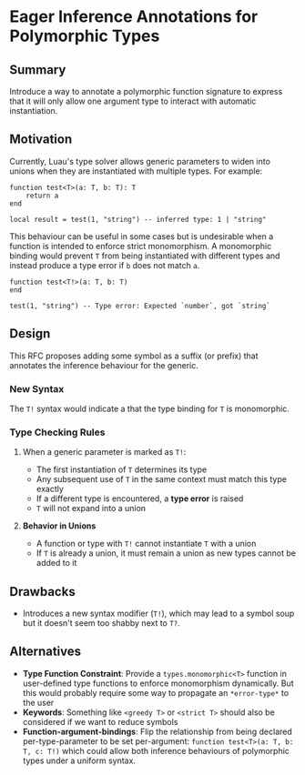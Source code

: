 # Eager Inference Annotations for Polymorphic Types

## Summary  

Introduce a way to annotate a polymorphic function signature to express that it will only allow one argument type to interact with automatic instantiation.

## Motivation  

Currently, Luau's type solver allows generic parameters to widen into unions when they are instantiated with multiple types. For example:  

```luau
function test<T>(a: T, b: T): T
    return a
end

local result = test(1, "string") -- inferred type: 1 | "string"
```

This behaviour can be useful in some cases but is undesirable when a function is intended to enforce strict monomorphism. A monomorphic binding would prevent `T` from being instantiated with different types and instead produce a type error if `b` does not match `a`.  

```luau
function test<T!>(a: T, b: T)
end

test(1, "string") -- Type error: Expected `number`, got `string`
```

## Design  

This RFC proposes adding some symbol as a suffix (or prefix) that annotates the inference behaviour for the generic.

### New Syntax  

The `T!` syntax would indicate a that the type binding for `T` is monomorphic.

### Type Checking Rules  

1. When a generic parameter is marked as `T!`:
   - The first instantiation of `T` determines its type
   - Any subsequent use of `T` in the same context must match this type exactly
   - If a different type is encountered, a **type error** is raised
   - `T` will not expand into a union

2. **Behavior in Unions**  
   - A function or type with `T!` cannot instantiate `T` with a union
   - If `T` is already a union, it must remain a union as new types cannot be added to it

## Drawbacks  

- Introduces a new syntax modifier (`T!`), which may lead to a symbol soup but it doesn't seem too shabby next to `T?`.

## Alternatives  

- **Type Function Constraint**: Provide a `types.monomorphic<T>` function in user-defined type functions to enforce monomorphism dynamically. But this would probably require some way to propagate an `*error-type*` to the user
- **Keywords**: Something like `<greedy T>` or `<strict T>` should also be considered if we want to reduce symbols
- **Function-argument-bindings**: Flip the relationship from being declared per-type-parameter to be set per-argument: `function test<T>(a: T, b: T, c: T!)` which could allow both inference behaviours of polymorphic types under a uniform syntax.
